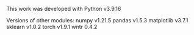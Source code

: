 This work was developed with Python v3.9.16

Versions of other modules:
numpy v1.21.5
pandas v1.5.3
matplotlib v3.7.1
sklearn v1.0.2
torch v1.9.1
wntr 0.4.2

